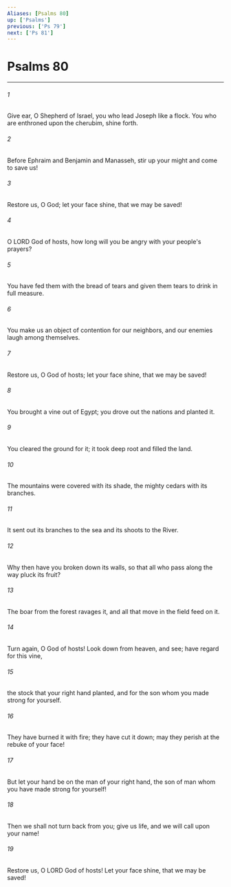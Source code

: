 ```yaml
---
Aliases: [Psalms 80]
up: ['Psalms']
previous: ['Ps 79']
next: ['Ps 81']
---
```

# Psalms 80
***



###### 1 
Give ear, O Shepherd of Israel, you who lead Joseph like a flock. You who are enthroned upon the cherubim, shine forth. 

###### 2 
Before Ephraim and Benjamin and Manasseh, stir up your might and come to save us! 

###### 3 
Restore us, O God; let your face shine, that we may be saved! 

###### 4 
O LORD God of hosts, how long will you be angry with your people's prayers? 

###### 5 
You have fed them with the bread of tears and given them tears to drink in full measure. 

###### 6 
You make us an object of contention for our neighbors, and our enemies laugh among themselves. 

###### 7 
Restore us, O God of hosts; let your face shine, that we may be saved! 

###### 8 
You brought a vine out of Egypt; you drove out the nations and planted it. 

###### 9 
You cleared the ground for it; it took deep root and filled the land. 

###### 10 
The mountains were covered with its shade, the mighty cedars with its branches. 

###### 11 
It sent out its branches to the sea and its shoots to the River. 

###### 12 
Why then have you broken down its walls, so that all who pass along the way pluck its fruit? 

###### 13 
The boar from the forest ravages it, and all that move in the field feed on it. 

###### 14 
Turn again, O God of hosts! Look down from heaven, and see; have regard for this vine, 

###### 15 
the stock that your right hand planted, and for the son whom you made strong for yourself. 

###### 16 
They have burned it with fire; they have cut it down; may they perish at the rebuke of your face! 

###### 17 
But let your hand be on the man of your right hand, the son of man whom you have made strong for yourself! 

###### 18 
Then we shall not turn back from you; give us life, and we will call upon your name! 

###### 19 
Restore us, O LORD God of hosts! Let your face shine, that we may be saved!
